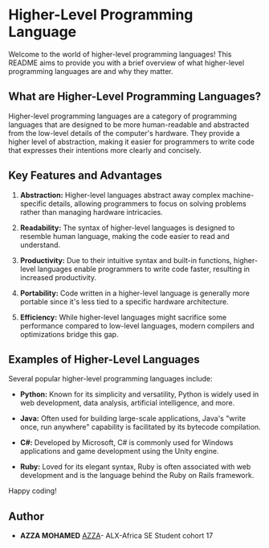 # Higher-Level Programming Language

Welcome to the world of higher-level programming languages! This README aims to provide you with a brief overview of what higher-level programming languages are and why they matter.

## What are Higher-Level Programming Languages?

Higher-level programming languages are a category of programming languages that are designed to be more human-readable and abstracted from the low-level details of the computer's hardware. They provide a higher level of abstraction, making it easier for programmers to write code that expresses their intentions more clearly and concisely.

## Key Features and Advantages

1. **Abstraction:** Higher-level languages abstract away complex machine-specific details, allowing programmers to focus on solving problems rather than managing hardware intricacies.

2. **Readability:** The syntax of higher-level languages is designed to resemble human language, making the code easier to read and understand.

3. **Productivity:** Due to their intuitive syntax and built-in functions, higher-level languages enable programmers to write code faster, resulting in increased productivity.

4. **Portability:** Code written in a higher-level language is generally more portable since it's less tied to a specific hardware architecture.

5. **Efficiency:** While higher-level languages might sacrifice some performance compared to low-level languages, modern compilers and optimizations bridge this gap.

## Examples of Higher-Level Languages

Several popular higher-level programming languages include:

- **Python:** Known for its simplicity and versatility, Python is widely used in web development, data analysis, artificial intelligence, and more.

- **Java:** Often used for building large-scale applications, Java's "write once, run anywhere" capability is facilitated by its bytecode compilation.

- **C#:** Developed by Microsoft, C# is commonly used for Windows applications and game development using the Unity engine.

- **Ruby:** Loved for its elegant syntax, Ruby is often associated with web development and is the language behind the Ruby on Rails framework.

Happy coding!

## Author
* **AZZA MOHAMED** [AZZA](https://github.com/medazza)- ALX-Africa SE Student cohort 17